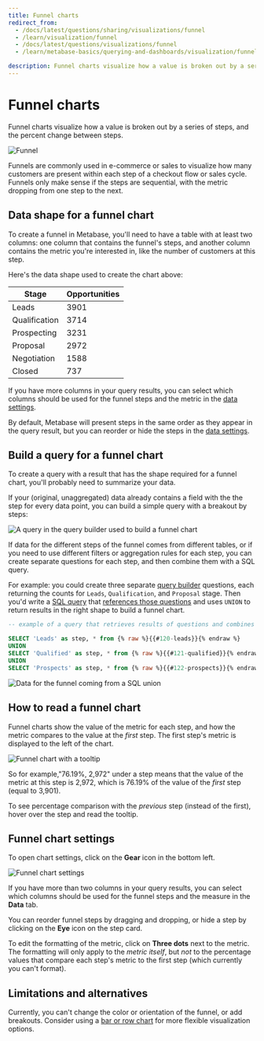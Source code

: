 ```yaml
---
title: Funnel charts
redirect_from:
  - /docs/latest/questions/sharing/visualizations/funnel
  - /learn/visualization/funnel
  - /docs/latest/questions/visualizations/funnel
  - /learn/metabase-basics/querying-and-dashboards/visualization/funnel

description: Funnel charts visualize how a value is broken out by a series of steps, and the percent change between steps. To build a funnel chart in Metabase, you need a table with the name and value for each step.
---
```


# Funnel charts

Funnel charts visualize how a value is broken out by a series of steps, and the percent change between steps.

![Funnel](../images/funnel.png)

Funnels are commonly used in e-commerce or sales to visualize how many customers are present within each step of a checkout flow or sales cycle. Funnels only make sense if the steps are sequential, with the metric dropping from one step to the next.

## Data shape for a funnel chart

To create a funnel in Metabase, you'll need to have a table with at least two columns: one column that contains the funnel's steps, and another column contains the metric you're interested in, like the number of customers at this step.

Here's the data shape used to create the chart above:

| Stage         | Opportunities |
| ------------- | ------------- |
| Leads         | 3901          |
| Qualification | 3714          |
| Prospecting   | 3231          |
| Proposal      | 2972          |
| Negotiation   | 1588          |
| Closed        | 737           |

If you have more columns in your query results, you can select which columns should be used for the funnel steps and the metric in the [data settings](#funnel-chart-settings).

By default, Metabase will present steps in the same order as they appear in the query result, but you can reorder or hide the steps in the [data settings](#funnel-chart-settings).

## Build a query for a funnel chart

To create a query with a result that has the shape required for a funnel chart, you'll probably need to summarize your data.

If your (original, unaggregated) data already contains a field with the the step for every data point, you can build a simple query with a breakout by steps:

![A query in the query builder used to build a funnel chart](../images/build-a-funnel-query.png)

If data for the different steps of the funnel comes from different tables, or if you need to use different filters or aggregation rules for each step, you can create separate questions for each step, and then combine them with a SQL query.

For example: you could create three separate [query builder](../query-builder/editor.md) questions, each returning the counts for `Leads`, `Qualification`, and `Proposal` stage. Then you'd write a [SQL query](../native-editor/writing-sql.md) that [references those questions](../native-editor/referencing-saved-questions-in-queries.md) and uses `UNION` to return results in the right shape to build a funnel chart.

```sql
-- example of a query that retrieves results of questions and combines them with UNION

SELECT 'Leads' as step, * from {% raw %}{{#120-leads}}{% endraw %}
UNION
SELECT 'Qualified' as step, * from {% raw %}{{#121-qualified}}{% endraw %}
UNION
SELECT 'Prospects' as step, * from {% raw %}{{#122-prospects}}{% endraw %}

```

![Data for the funnel coming from a SQL union](../images/funnel-as-sql.png)

## How to read a funnel chart

Funnel charts show the value of the metric for each step, and how the metric compares to the value at the _first_ step. The first step's metric is displayed to the left of the chart.

![Funnel chart with a tooltip](../images/read-a-funnel.png)

So for example,"76.19%, 2,972" under a step means that the value of the metric at this step is 2,972, which is 76.19% of the value of the _first_ step (equal to 3,901).

To see percentage comparison with the _previous_ step (instead of the first), hover over the step and read the tooltip.

## Funnel chart settings

To open chart settings, click on the **Gear** icon in the bottom left.

![Funnel chart settings](../images/funnel-settings.png)

If you have more than two columns in your query results, you can select which columns should be used for the funnel steps and the measure in the **Data** tab.

You can reorder funnel steps by dragging and dropping, or hide a step by clicking on the **Eye** icon on the step card.

To edit the formatting of the metric, click on **Three dots** next to the metric. The formatting will only apply to the _metric itself_, but _not_ to the percentage values that compare each step's metric to the first step (which currently you can't format).

## Limitations and alternatives

Currently, you can't change the color or orientation of the funnel, or add breakouts. Consider using a [bar or row chart](./line-bar-and-area-charts.md) for more flexible visualization options.
